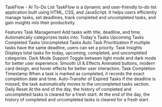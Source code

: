 TaskFlow - AI To-Do List
TaskFlow is a dynamic and user-friendly to-do list application built using HTML, CSS, and JavaScript. It helps users efficiently manage tasks, set deadlines, track completed and uncompleted tasks, and gain insights into their productivity.

Features
Task Management
Add tasks with title, deadline, and time.
Automatically categorizes tasks into:
Today's Tasks
Upcoming Tasks
Completed Tasks
Uncompleted Tasks
Auto Task Prioritization
If multiple tasks have the same deadline, users can set a priority.
Task Insights
Displays total tasks for today, upcoming, completed, and uncompleted categories.
Dark Mode Support
Toggle between light mode and dark mode for better user experience.
Smooth UI & Effects
Animated buttons, modern card design, and hover effects for better user interaction.
Task Completion Timestamp
When a task is marked as completed, it records the exact completion date and time.
Auto-Transfer of Expired Tasks
If the deadline is missed, the task automatically moves to the uncompleted tasks section.
Daily Reset
At the end of the day, the history of completed and uncompleted tasks is cleared for a fresh start.
   At the end of the day, the history of completed and uncompleted tasks is cleared for a fresh start.
